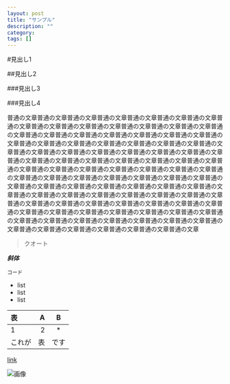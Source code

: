 ```yaml
---
layout: post
title: "サンプル"
description: ""
category: 
tags: []
---
```

 

#見出し1

##見出し2

###見出し3

###見出し4

普通の文章普通の文章普通の文章普通の文章普通の文章普通の文章普通の文章普通の文章普通の文章普通の文章普通の文章普通の文章普通の文章普通の文章普通の文章普通の文章普通の文章普通の文章普通の文章普通の文章普通の文章普通の文章普通の文章普通の文章普通の文章普通の文章普通の文章普通の文章普通の文章普通の文章普通の文章普通の文章普通の文章普通の文章普通の文章普通の文章普通の文章普通の文章普通の文章普通の文章普通の文章普通の文章普通の文章普通の文章普通の文章普通の文章普通の文章普通の文章普通の文章普通の文章普通の文章普通の文章普通の文章普通の文章普通の文章普通の文章普通の文章普通の文章普通の文章普通の文章普通の文章普通の文章普通の文章普通の文章普通の文章普通の文章普通の文章普通の文章普通の文章普通の文章普通の文章普通の文章普通の文章普通の文章普通の文章普通の文章普通の文章普通の文章普通の文章普通の文章普通の文章普通の文章普通の文章普通の文章普通の文章普通の文章普通の文章普通の文章普通の文章普通の文章普通の文章普通の文章普通の文章普通の文章普通の文章普通の文章普通の文章普通の文章普通の文章普通の文章

>クオート

***斜体***

```
コード
```

- list
- list
- list


| 表 | A | B |
|:-|-:|:-:|
|1|2|*|
|これが|表|です|


[link](http://tksupercollider.github.io)

![画像](../../../assets/images/tksc-logo.jpg)



